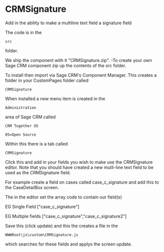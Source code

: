 # CRMSignature
Add in the ability to make a multiline text field a signature field

The code is in the 

	src

folder.

We ship the component with it "CRMSignature.zip".
-To create your own Sage CRM component zip up the contents of the src folder. 

To install then import via Sage CRM's Component Manager. 
This creates a folder in your CustomPages folder called

	CRMSignature

When installed a new menu item is created in the 

	Administration

area of Sage CRM called
  
	CRM Together OS
  
	OS=Open Source

Within this there is a tab called 

	CRMSignature
  
Click this and add in your fields you wish to make use the CRMSignature editor. 
Note that you should have created a new mutli-line text field to be used as the CRMSignature field. 

For example create a field on cases called
	case_c_signature
and add this to the 
	CaseDetailBox 
screen. 

The in the editor set the array code to contain our field(s)

EG 
Single Field
	["case_c_signature"]
	  
EG
Multiple fields
	["case_c_signature","case_c_signature2"]
	

Save this (click update) and this the creates a file in the 

    WWWRoot\js\custom\CRMSignature.js
	
which searches for these fields and applys the screen update. 

